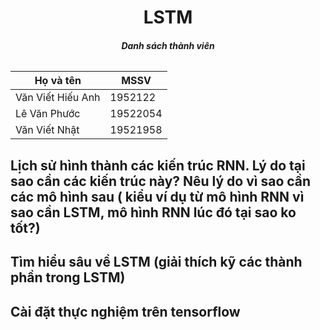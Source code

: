 <h1 align="center"><b>LSTM</b></h1>
<h6 align="center"><b>Danh sách thành viên</b></h6>

| Họ và tên         | MSSV     |
| ----------------- | -------- |
| Văn Viết Hiếu Anh | 1952122  |
| Lê Văn Phước      | 19522054 |
| Văn Viết Nhật     | 19521958 |

## Lịch sử hình thành các kiến trúc RNN. Lý do tại sao cần các kiến trúc này? Nêu lý do vì sao cần các mô hình sau ( kiểu ví dụ từ mô hình RNN vì sao cần LSTM, mô hình RNN lúc đó tại sao ko tốt?)

## Tìm hiểu sâu về LSTM (giải thích kỹ các thành phần trong LSTM)

## Cài đặt thực nghiệm trên tensorflow

